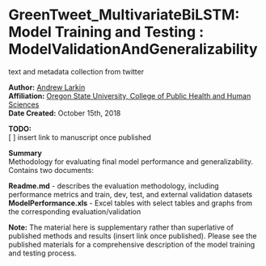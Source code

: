 # GreenTweet_MultivariateBiLSTM: Model Training and Testing : ModelValidationAndGeneralizability #
text and metadata collection from twitter

**Author:** [Andrew Larkin](http://www.linkedin.com/in/andrew-larkin-525ba3b5/) <br>
**Affiliation:** [Oregon State University, College of Public Health and Human Sciences](http://health.oregonstate.edu/) <br>
**Date Created:** October 15th, 2018 <br>

**TODO:**<br>
[ ] insert link to manuscript once published

**Summary**<br> Methodology for evaluating final model performance and generalizability.  Contains two documents:

**Readme.md** - describes the evaluation methodology, including performance metrics and train, dev, test, and external validation datasets <br>
**ModelPerformance.xls** - Excel tables with select tables and graphs from the corresponding evaluation/validation

**Note:** The material here is supplementary rather than superlative of published methods and results (insert link once published).  Please see the published materials for a comprehensive description of the model training and testing process.

